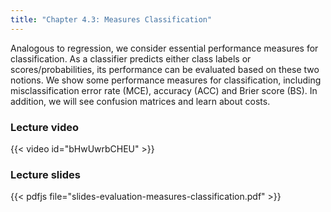 ```yaml
---
title: "Chapter 4.3: Measures Classification"
---
```

Analogous to regression, we consider essential performance measures for classification. As a classifier predicts either class labels or scores/probabilities, its performance can be evaluated based on these two notions. We show some performance measures for classification, including misclassification error rate (MCE), accuracy (ACC) and Brier score (BS). In addition, we will see confusion matrices and learn about costs.

<!--more-->

### Lecture video

{{< video id="bHwUwrbCHEU" >}}

### Lecture slides

{{< pdfjs file="slides-evaluation-measures-classification.pdf" >}}
